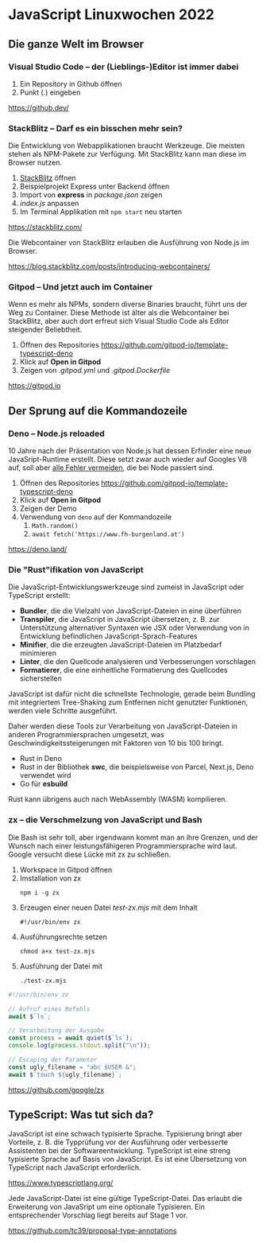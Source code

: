 # JavaScript Linuxwochen 2022

## Die ganze Welt im Browser

### Visual Studio Code – der (Lieblings-)Editor ist immer dabei

1. Ein Repository in Github öffnen
1. Punkt (.) eingeben

https://github.dev/

### StackBlitz – Darf es ein bisschen mehr sein?

Die Entwicklung von Webapplikationen braucht Werkzeuge. Die meisten stehen als NPM-Pakete zur Verfügung. Mit StackBlitz kann man diese im Browser nutzen.

1. [StackBlitz](https://stackblitz.com/) öffnen
1. Beispielprojekt Express unter Backend öffnen
1. Import von **express** in *package.json* zeigen
1. *index.js* anpassen
1. Im Terminal Applikation mit `npm start` neu starten

https://stackblitz.com/

Die Webcontainer von StackBlitz erlauben die Ausführung von Node.js im Browser.

https://blog.stackblitz.com/posts/introducing-webcontainers/

### Gitpod – Und jetzt auch im Container

Wenn es mehr als NPMs, sondern diverse Binaries braucht, führt uns der Weg zu Container. Diese Methode ist älter als die Webcontainer bei StackBlitz, aber auch dort erfreut sich Visual Studio Code als Editor steigender Beliebtheit.

1. Öffnen des Repositories https://github.com/gitpod-io/template-typescript-deno
1. Klick auf **Open in Gitpod**
1. Zeigen von *.gitpod.yml* und *.gitpod.Dockerfile*

https://gitpod.io

## Der Sprung auf die Kommandozeile

### Deno – Node.js reloaded

10 Jahre nach der Präsentation von Node.js hat dessen Erfinder eine neue JavaSript-Runtime erstellt. Diese setzt zwar auch wieder auf Googles V8 auf, soll aber [alle Fehler vermeiden](https://www.youtube.com/watch?v=M3BM9TB-8yA), die bei Node passiert sind.

1. Öffnen des Repositories https://github.com/gitpod-io/template-typescript-deno
1. Klick auf **Open in Gitpod**
1. Zeigen der Demo
1. Verwendung von `deno` auf der Kommandozeile
    1. `Math.random()`
    1. `await fetch('https://www.fh-burgenland.at')`

https://deno.land/

### Die "Rust"ifikation von JavaScript

Die JavaScript-Entwicklungswerkzeuge sind zumeist in JavaScript oder TypeScript erstellt:

- **Bundler**, die die Vielzahl von JavaScript-Dateien in eine überführen
- **Transpiler**, die JavaScript in JavaScript übersetzen, z. B. zur Unterstützung alternativer Syntaxen wie JSX oder Verwendung von in Entwicklung befindlichen JavaScript-Sprach-Features
- **Minifier**, die die erzeugten JavaScript-Dateien im Platzbedarf minimieren
- **Linter**, die den Quellcode analysieren und Verbesserungen vorschlagen
- **Formatierer**, die eine einheitliche Formatierung des Quellcodes sicherstellen

JavaScript ist dafür nicht die schnellste Technologie, gerade beim Bundling mit integriertem Tree-Shaking zum Entfernen nicht genutzter Funktionen, werden viele Schritte ausgeführt. 

Daher werden diese Tools zur Verarbeitung von JavaScript-Dateien in anderen Programmiersprachen umgesetzt, was Geschwindigkeitssteigerungen mit Faktoren von 10 bis 100 bringt.

- Rust in Deno
- Rust in der Bibliothek **swc**, die beispielsweise von Parcel, Next.js, Deno verwendet wird
- Go für **esbuild**

Rust kann übrigens auch nach WebAssembly (WASM) kompilieren.

### zx – die Verschmelzung von JavaScript und Bash

Die Bash ist sehr toll, aber irgendwann kommt man an ihre Grenzen, und der Wunsch nach einer leistungsfähigeren Programmiersprache wird laut. Google versucht diese Lücke mit zx zu schließen.

1. Workspace in Gitpod öffnen
1. Imstallation von zx
    ```
    npm i -g zx
    ```
1. Erzeugen einer neuen Datei *test-zx.mjs* mit dem Inhalt
    ```
    #!/usr/bin/env zx
    ```
1. Ausführungsrechte setzen
    ```
    chmod a+x test-zx.mjs
    ```
1. Ausführung der Datei mit
    ```
    ./test-zx.mjs
    ```

```javascript
#!/usr/bin/env zx

// Aufruf eines Befehls
await $`ls`;

// Verarbeitung der Ausgabe
const process = await quiet($`ls`);
console.log(process.stdout.split("\n"));

// Escaping der Parameter
const ugly_filename = "abc $USER &";
await $`touch ${ugly_filename}`;
```

https://github.com/google/zx

## TypeScript: Was tut sich da?

JavaScript ist eine schwach typisierte Sprache. Typisierung bringt aber Vorteile, z. B. die Typprüfung vor der Ausführung oder verbesserte Assistenten bei der Softwareentwicklung. TypeScript ist eine streng typisierte Sprache auf Basis von JavaScript. Es ist eine Übersetzung von TypeScript nach JavaScript erforderlich.

https://www.typescriptlang.org/

Jede JavaScript-Datei ist eine gültige TypeScript-Datei. Das erlaubt die Erweiterung von JavaSript um eine optionale Typisieren. Ein entsprechender Vorschlag liegt bereits auf Stage 1 vor.

https://github.com/tc39/proposal-type-annotations